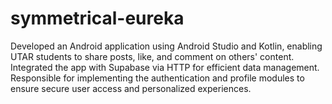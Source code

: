 # symmetrical-eureka
Developed an Android application using Android Studio and Kotlin, enabling UTAR students to share posts, like, and comment on others' content. Integrated the app with Supabase via HTTP for efficient data management. Responsible for implementing the authentication and profile modules to ensure secure user access and personalized experiences.
